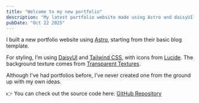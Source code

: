 ```yaml
---
title: "Welcome to my new portfolio"
description: "My latest portfolio website made using Astro and daisyUI."
pubDate: "Oct 22 2025"
---
```


I built a new portfolio website using [Astro](https://astro.build/), starting from their basic blog template.

For styling, I’m using [DaisyUI](https://daisyui.com/) and [Tailwind CSS](https://tailwindcss.com/), with icons from [Lucide](https://lucide.dev/). The background texture comes from [Transparent Textures](https://www.transparenttextures.com/).

Although I’ve had portfolios before, I’ve never created one from the ground up with my own ideas.

👉 You can check out the source code here: [GitHub Repository](https://github.com/shonebinu/portfolio)
